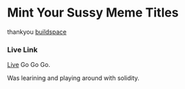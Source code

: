 # Mint Your Sussy Meme Titles

thankyou [buildspace](https://buildspace.so/)

### Live Link

[Live](https://vitejs.dev/) Go Go Go.

Was learining and playing around with solidity.


